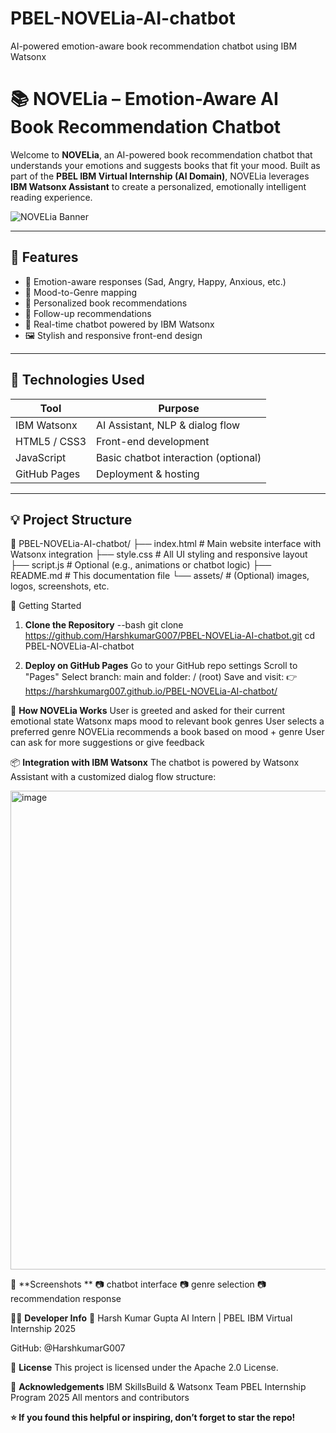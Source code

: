 # PBEL-NOVELia-AI-chatbot
AI-powered emotion-aware book recommendation chatbot using IBM Watsonx
# 📚 NOVELia – Emotion-Aware AI Book Recommendation Chatbot

Welcome to **NOVELia**, an AI-powered book recommendation chatbot that understands your emotions and suggests books that fit your mood. 
Built as part of the **PBEL IBM Virtual Internship (AI Domain)**, NOVELia leverages **IBM Watsonx Assistant** to create a personalized, 
emotionally intelligent reading experience.

![NOVELia Banner](https://i.postimg.cc/hvFcm4hT/Default-Mystical-feminine-aura-or-glowing-abstract-spirit-surr-0.jpg)

---

## 🌟 Features

- 🤖 Emotion-aware responses (Sad, Angry, Happy, Anxious, etc.)
- 🎯 Mood-to-Genre mapping
- 📖 Personalized book recommendations
- 🔁 Follow-up recommendations
- 💬 Real-time chatbot powered by IBM Watsonx
- 🖼️ Stylish and responsive front-end design

---

## 🧠 Technologies Used

| Tool              | Purpose                                 |
|------------------|-----------------------------------------|
| IBM Watsonx       | AI Assistant, NLP & dialog flow         |
| HTML5 / CSS3      | Front-end development                   |
| JavaScript        | Basic chatbot interaction (optional)    |
| GitHub Pages      | Deployment & hosting                    |

---

## 💡 Project Structure


📁 PBEL-NOVELia-AI-chatbot/
├── index.html         # Main website interface with Watsonx integration
├── style.css          # All UI styling and responsive layout
├── script.js          # Optional (e.g., animations or chatbot logic)
├── README.md          # This documentation file
└── assets/            # (Optional) images, logos, screenshots, etc.

🚀 Getting Started

1. **Clone the Repository**
--bash
git clone https://github.com/HarshkumarG007/PBEL-NOVELia-AI-chatbot.git
cd PBEL-NOVELia-AI-chatbot

2. **Deploy on GitHub Pages**
    Go to your GitHub repo settings
    Scroll to "Pages"
    Select branch: main and folder: / (root)
    Save and visit:
    👉 https://harshkumarg007.github.io/PBEL-NOVELia-AI-chatbot/

🤖 **How NOVELia Works**
      User is greeted and asked for their current emotional state
      Watsonx maps mood to relevant book genres
      User selects a preferred genre
      NOVELia recommends a book based on mood + genre
      User can ask for more suggestions or give feedback

📦 **Integration with IBM Watsonx**
The chatbot is powered by Watsonx Assistant with a customized dialog flow structure:


<img width="896" height="766" alt="image" src="https://github.com/user-attachments/assets/2352a0b8-1cd9-4817-af5f-b41cc3e2fe44" />


📸 **Screenshots **
    📷 chatbot interface
    📷 genre selection
    📷 recommendation response


🧑‍💻 **Developer Info**
    👤 Harsh Kumar Gupta
    AI Intern | PBEL IBM Virtual Internship 2025

GitHub: @HarshkumarG007

📄 **License**
This project is licensed under the Apache 2.0 License.

🙏 **Acknowledgements**
IBM SkillsBuild & Watsonx Team
PBEL Internship Program 2025
All mentors and contributors

**⭐ If you found this helpful or inspiring, don’t forget to star the repo!**
